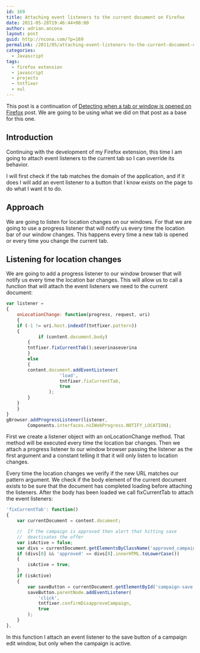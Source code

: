 ```yaml
---
id: 169
title: Attaching event listeners to the current document on Firefox
date: 2011-05-28T19:46:44+00:00
author: adrian.ancona
layout: post
guid: http://ncona.com/?p=169
permalink: /2011/05/attaching-event-listeners-to-the-current-document-on-firefox/
categories:
  - Javascript
tags:
  - firefox extension
  - javascript
  - projects
  - tntfixer
  - xul
---
```

This post is a continuation of [Detecting when a tab or window is opened on Firefox](http://ncona.com/2011/05/detecting-when-a-new-tab-or-window-is-open-on-firefox/ "Detecting when a new tab or window is opened on Firefox") post. We are going to be using what we did on that post as a base for this one.

## Introduction

Continuing with the development of my Firefox extension, this time I am going to attach event listeners to the current tab so I can override its behavior.

I will first check if the tab matches the domain of the application, and if it does I will add an event listener to a button that I know exists on the page to do what I want it to do.

## Approach

We are going to listen for location changes on our windows. For that we are going to use a progress listener that will notify us every time the location bar of our window changes. This happens every time a new tab is opened or every time you change the current tab.

<!--more-->

## Listening for location changes

We are going to add a progress listener to our window browser that will notify us every time the location bar changes. This will allow us to call a function that will attach the event listeners we need to the current document:

```js
var listener =
{
    onLocationChange: function(progress, request, uri)
    {
	if (-1 != uri.host.indexOf(tntfixer.pattern))
	{
            if (content.document.body)
	    {
		tntfixer.fixCurrentTab();severinaseverina
	    }
	    else
	    {
		content.document.addEventListener(
                    'load',
                    tntfixer.fixCurrentTab,
                    true
                );
	    }
	}
    }
}
gBrowser.addProgressListener(listener,
		Components.interfaces.nsIWebProgress.NOTIFY_LOCATION);
```

First we create a listener object with an onLocationChange method. That method will be executed every time the location bar changes. Then we attach a progress listener to our window browser passing the listener as the first argument and a constant telling it that it will only listen to location changes.

Every time the location changes we verify if the new URL matches our pattern argument. We check if the body element of the current document exists to be sure that the document has completed loading before attaching the listeners. After the body has been loaded we call fixCurrentTab to attach the event listeners:

```js
'fixCurrentTab': function()
{
	var currentDocument = content.document;

	//	If the campaign is approved then alert that hitting save
	//	deactivates the offer
	var isActive = false;
	var divs = currentDocument.getElementsByClassName('approved_campaign');
	if (divs[0] && 'approved' == divs[0].innerHTML.toLowerCase())
	{
		isActive = true;
	}
	if (isActive)
	{
		var saveButton = currentDocument.getElementById('campaign-save');
		saveButton.parentNode.addEventListener(
			'click',
			tntfixer.confirmDisapproveCampaign,
			true
		);
	}
},
```

In this function I attach an event listener to the save button of a campaign edit window, but only when the campaign is active.
